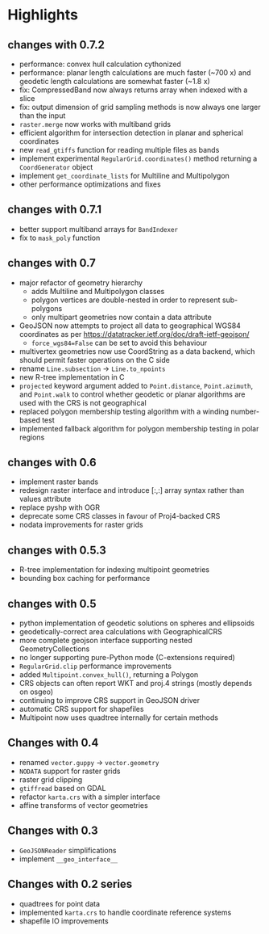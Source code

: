 # Highlights

## changes with 0.7.2

- performance: convex hull calculation cythonized
- performance: planar length calculations are much faster (~700 x) and geodetic
  length calculations are somewhat faster (~1.8 x)
- fix: CompressedBand now always returns array when indexed with a slice
- fix: output dimension of grid sampling methods is now always one larger than
  the input
- `raster.merge` now works with multiband grids
- efficient algorithm for intersection detection in planar and spherical
  coordinates
- new `read_gtiffs` function for reading multiple files as bands
- implement experimental `RegularGrid.coordinates()` method returning a
  `CoordGenerator` object
- implement `get_coordinate_lists` for Multiline and Multipolygon
- other performance optimizations and fixes

## changes with 0.7.1

- better support multiband arrays for `BandIndexer`
- fix to `mask_poly` function

## changes with 0.7

- major refactor of geometry hierarchy
    - adds Multiline and Multipolygon classes
    - polygon vertices are double-nested in order to represent sub-polygons
    - only multipart geometries now contain a data attribute
- GeoJSON now attempts to project all data to geographical WGS84 coordinates as
  per https://datatracker.ietf.org/doc/draft-ietf-geojson/
    - `force_wgs84=False` can be set to avoid this behaviour
- multivertex geometries now use CoordString as a data backend, which should
  permit faster operations on the C side
- rename `Line.subsection` -> `Line.to_npoints`
- new R-tree implementation in C
- `projected` keyword argument added to `Point.distance`, `Point.azimuth`, and
  `Point.walk` to control whether geodetic or planar algorithms are used with
  the CRS is not geographical
- replaced polygon membership testing algorithm with a winding number-based test
- implemented fallback algorithm for polygon membership testing in polar regions

## changes with 0.6

- implement raster bands
- redesign raster interface and introduce [:,:] array syntax rather than values
  attribute
- replace pyshp with OGR
- deprecate some CRS classes in favour of Proj4-backed CRS
- nodata improvements for raster grids

## changes with 0.5.3

- R-tree implementation for indexing multipoint geometries
- bounding box caching for performance

## changes with 0.5

- python implementation of geodetic solutions on spheres and ellipsoids
- geodetically-correct area calculations with GeographicalCRS
- more complete geojson interface supporting nested GeometryCollections
- no longer supporting pure-Python mode (C-extensions required)
- `RegularGrid.clip` performance improvements
- added `Multipoint.convex_hull()`, returning a Polygon
- CRS objects can often report WKT and proj.4 strings (mostly depends on osgeo)
- continuing to improve CRS support in GeoJSON driver
- automatic CRS support for shapefiles
- Multipoint now uses quadtree internally for certain methods

## Changes with 0.4

- renamed `vector.guppy` -> `vector.geometry`
- `NODATA` support for raster grids
- raster grid clipping
- `gtiffread` based on GDAL
- refactor `karta.crs` with a simpler interface
- affine transforms of vector geometries

## Changes with 0.3

- `GeoJSONReader` simplifications
- implement `__geo_interface__`

## Changes with 0.2 series

- quadtrees for point data
- implemented `karta.crs` to handle coordinate reference systems
- shapefile IO improvements
